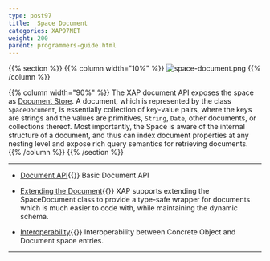```yaml
---
type: post97
title:  Space Document
categories: XAP97NET
weight: 200
parent: programmers-guide.html
---
```





{{% section %}}
{{% column  width="10%" %}}
![space-document.png](/attachment_files/subject/space-document.png)
{{% /column %}}

{{% column width="90%" %}}
The XAP document API exposes the space as [Document Store](http://en.wikipedia.org/wiki/Document-oriented_database). A document, which is represented by the class `SpaceDocument`, is essentially collection of key-value pairs, where the keys are strings and the values are primitives, `String`, `Date`, other documents, or collections thereof. Most importantly, the Space is aware of the internal structure of a document, and thus can index document properties at any nesting level and expose rich query semantics for retrieving documents.
{{% /column %}}
{{% /section %}}

<hr/>


- [Document API](./document-api.html){{<wbr>}}
Basic Document API

- [Extending the Document](./document-extending.html){{<wbr>}}
XAP supports extending the SpaceDocument class to provide a type-safe wrapper for documents which is much easier to code with, while maintaining the dynamic schema.


- [Interoperability](./document-object-interoperability.html){{<wbr>}}
Interoperability between Concrete Object and Document space entries.
<hr/>


